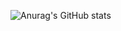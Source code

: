 ![Anurag's GitHub stats](https://github-readme-stats.vercel.app/api?username=Max634&show_icons=true&theme=cobalt)
